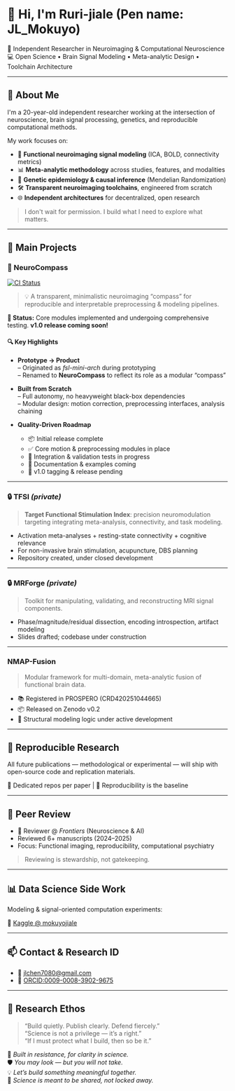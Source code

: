 # 👋 Hi, I'm Ruri-jiale (Pen name: JL_Mokuyo)

🧠 Independent Researcher in Neuroimaging & Computational Neuroscience  
💻 Open Science • Brain Signal Modeling • Meta-analytic Design • Toolchain Architecture

---

## 🧭 About Me

I'm a 20-year-old independent researcher working at the intersection of neuroscience, brain signal processing, genetics, and reproducible computational methods.

My work focuses on:  
- 🧠 **Functional neuroimaging signal modeling** (ICA, BOLD, connectivity metrics)  
- 📊 **Meta-analytic methodology** across studies, features, and modalities  
- 🧬 **Genetic epidemiology & causal inference** (Mendelian Randomization)  
- 🛠 **Transparent neuroimaging toolchains**, engineered from scratch  
- 🌐 **Independent architectures** for decentralized, open research

> I don't wait for permission. I build what I need to explore what matters.

---

## 🔬 Main Projects

### 🚀 NeuroCompass  
[![CI Status](https://github.com/Ruri-jiale/NeuroCompass/actions/workflows/ci.yml/badge.svg?branch=main)](https://github.com/Ruri-jiale/NeuroCompass/actions)

> 💡 A transparent, minimalistic neuroimaging “compass” for reproducible and interpretable preprocessing & modeling pipelines.  

**🚧 Status:** Core modules implemented and undergoing comprehensive testing. **v1.0 release coming soon!**

#### 🔍 Key Highlights

- **Prototype → Product**  
  – Originated as *fsl-mini-arch* during prototyping  
  – Renamed to **NeuroCompass** to reflect its role as a modular “compass”  

- **Built from Scratch**  
  – Full autonomy, no heavyweight black-box dependencies  
  – Modular design: motion correction, preprocessing interfaces, analysis chaining  

- **Quality-Driven Roadmap**  
  - 📦 Initial release complete  
  - ✅ Core motion & preprocessing modules in place  
  - 🔄 Integration & validation tests in progress  
  - 📝 Documentation & examples coming  
  - 🚀 v1.0 tagging & release pending  

---

### 🔒 TFSI  _(private)_
> **Target Functional Stimulation Index**: precision neuromodulation targeting integrating meta-analysis, connectivity, and task modeling.

- Activation meta-analyses + resting-state connectivity + cognitive relevance  
- For non-invasive brain stimulation, acupuncture, DBS planning  
- Repository created, under closed development  

---

### 🔒 MRForge  _(private)_
> Toolkit for manipulating, validating, and reconstructing MRI signal components.

- Phase/magnitude/residual dissection, encoding introspection, artifact modeling  
- Slides drafted; codebase under construction  

---

### NMAP-Fusion  
> Modular framework for multi-domain, meta-analytic fusion of functional brain data.

- 📚 Registered in PROSPERO (CRD420251044665)  
- 📦 Released on Zenodo v0.2  
- 🔧 Structural modeling logic under active development  

---

## 🧪 Reproducible Research

All future publications — methodological or experimental — will ship with open-source code and replication materials.

📁 Dedicated repos per paper | 🔔 Reproducibility is the baseline

---

## 📝 Peer Review

- 🧾 Reviewer @ *Frontiers* (Neuroscience & AI)  
- Reviewed 6+ manuscripts (2024–2025)  
- Focus: Functional imaging, reproducibility, computational psychiatry

> Reviewing is stewardship, not gatekeeping.

---

## 📊 Data Science Side Work

Modeling & signal-oriented computation experiments:

🔗 [Kaggle @ mokuyojiale](https://www.kaggle.com/mokuyojiale)

---

## 📫 Contact & Research ID

- 📧 jlchen7080@gmail.com  
- 🔗 [ORCID:0009-0008-3902-9675](https://orcid.org/0009-0008-3902-9675)

---

## 🧠 Research Ethos

> “Build quietly. Publish clearly. Defend fiercely.”  
> “Science is not a privilege — it’s a right.”  
> “If I must protect what I build, then so be it.”

🔬 *Built in resistance, for clarity in science.*  
🛡 *You may look — but you will not take.*  
💡 *Let’s build something meaningful together.*  
🚀 *Science is meant to be shared, not locked away.*
